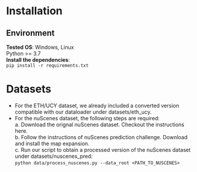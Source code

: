 # Installation
## Environment
**Tested OS**: Windows, Linux  
Python >= 3.7  
**Install the dependencies**:   
`pip install -r requirements.txt`

# Datasets
* For the ETH/UCY dataset, we already included a converted version compatible with our dataloader under datasets/eth_ucy.
* For the nuScenes dataset, the following steps are required:  
  a. Download the orignal nuScenes dataset. Checkout the instructions here.  
  b. Follow the instructions of nuScenes prediction challenge. Download and install the map expansion.  
  c. Run our script to obtain a processed version of the nuScenes dataset under datasets/nuscenes_pred:  
    `python data/process_nuscenes.py --data_root <PATH_TO_NUSCENES>`
